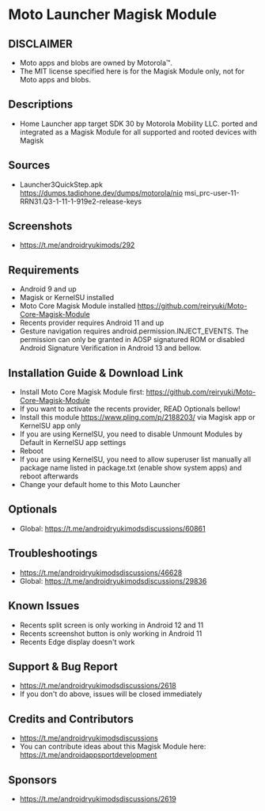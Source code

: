 # Moto Launcher Magisk Module

## DISCLAIMER
- Moto apps and blobs are owned by Motorola™.
- The MIT license specified here is for the Magisk Module only, not for Moto apps and blobs.

## Descriptions
- Home Launcher app target SDK 30 by Motorola Mobility LLC. ported and integrated as a Magisk Module for all supported and rooted devices with Magisk

## Sources
- Launcher3QuickStep.apk https://dumps.tadiphone.dev/dumps/motorola/nio msi_prc-user-11-RRN31.Q3-1-11-1-919e2-release-keys

## Screenshots
- https://t.me/androidryukimods/292

## Requirements
- Android 9 and up
- Magisk or KernelSU installed
- Moto Core Magisk Module installed https://github.com/reiryuki/Moto-Core-Magisk-Module
- Recents provider requires Android 11 and up
- Gesture navigation requires android.permission.INJECT_EVENTS. The permission can only be granted in AOSP signatured ROM or disabled Android Signature Verification in Android 13 and bellow.

## Installation Guide & Download Link
- Install Moto Core Magisk Module first: https://github.com/reiryuki/Moto-Core-Magisk-Module
- If you want to activate the recents provider, READ Optionals bellow!
- Install this module https://www.pling.com/p/2188203/ via Magisk app or KernelSU app only
- If you are using KernelSU, you need to disable Unmount Modules by Default in KernelSU app settings
- Reboot
- If you are using KernelSU, you need to allow superuser list manually all package name listed in package.txt (enable show system apps) and reboot afterwards
- Change your default home to this Moto Launcher

## Optionals
- Global: https://t.me/androidryukimodsdiscussions/60861

## Troubleshootings
- https://t.me/androidryukimodsdiscussions/46628
- Global: https://t.me/androidryukimodsdiscussions/29836

## Known Issues
- Recents split screen is only working in Android 12 and 11
- Recents screenshot button is only working in Android 11
- Recents Edge display doesn't work

## Support & Bug Report
- https://t.me/androidryukimodsdiscussions/2618
- If you don't do above, issues will be closed immediately

## Credits and Contributors
- https://t.me/androidryukimodsdiscussions
- You can contribute ideas about this Magisk Module here: https://t.me/androidappsportdevelopment

## Sponsors
- https://t.me/androidryukimodsdiscussions/2619


